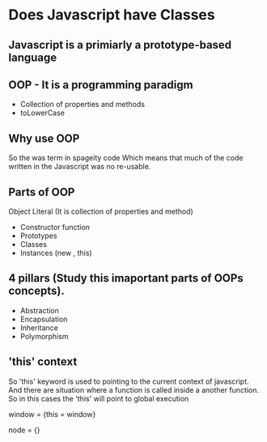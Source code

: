 # Does Javascript have Classes

## Javascript is a primiarly a prototype-based language

## OOP - It is a programming paradigm
- Collection of properties and methods
- toLowerCase

## Why use OOP
So the was term in spageity code
Which means that much of the code written in the Javascript was no re-usable. 

## Parts of OOP
Object Literal (It is collection of properties and method)

- Constructor function
- Prototypes
- Classes
- Instances (new , this)

## 4 pillars (Study this imaportant parts of OOPs concepts).

- Abstraction
- Encapsulation
- Inheritance
- Polymorphism

## 'this' context

So 'this' keyword is used to pointing to the current context of javascript.
And there are situation where a function is called inside a another function.
So in this cases the 'this' will point to global execution 

window = {this  = window}

node = {}